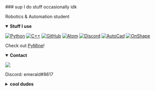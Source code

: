 <base target="_blank">
### sup
I do stuff occasionally idk

Robotics & Automation student

<details open>
<summary><b>Stuff I use</b></summary>
<p>
  
[![Python](https://img.shields.io/badge/Python-3776AB?style=for-the-badge&logo=python&logoColor=white)]()
[![C++](https://img.shields.io/badge/C++-00599C?style=for-the-badge&logo=CPlusPlus&logoColor=white)]() 
[![GitHub](https://img.shields.io/badge/GitHub-181717?style=for-the-badge&logo=GitHub&logoColor=white)]()
[![Atom](https://img.shields.io/badge/Atom-66595C?style=for-the-badge&logo=Atom&logoColor=white)]()
[![Discord](https://img.shields.io/badge/Discord-7289DA?style=for-the-badge&logo=Discord&logoColor=white)]() 
[![AutoCad](https://img.shields.io/badge/AutoCad-0696D7?style=for-the-badge&logo=AutoDesk&logoColor=white)]()
[![OnShape](https://img.shields.io/badge/OnShape-DC0032?style=for-the-badge&logo=DPD&logoColor=white)]()

</p>
</details>

Check out [PyMine](https://github.com/py-mine)!

<details open>
<summary><b>Contact</b></summary>
<p>
<a href="mailto:gdemeralddragon@gmail.com" target="_blank">
  <img src="https://img.shields.io/badge/Email-D14836?style=for-the-badge&logo=Gmail&logoColor=white" />
</a>
  
Discord: emerald#8617

</p>
</details>
<details closed>

<summary><b>cool dudes</b></summary>

[![Shwayz](https://img.shields.io/badge/shwayz-1A86FD?style=for-the-badge&logo=Buddy&logoColor=white)](https://github.com/Sh-wayz)

[![Iapetus11](https://img.shields.io/badge/iapetus11-1A86FD?style=for-the-badge&logo=Buddy&logoColor=white)](https://github.com/Iapetus-11)

</details>
